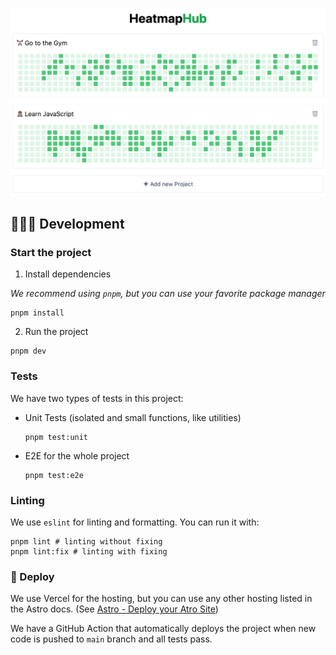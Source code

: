 [![HeatmapHub example image](./docs/images/front-image.png)](https://heatmaphub.com/)

## 🧑🏽‍💻 Development

### Start the project

1. Install dependencies

*We recommend using `pnpm`, but you can use your favorite package manager*

```
pnpm install
```

2. Run the project

```
pnpm dev
```

### Tests

We have two types of tests in this project:

- Unit Tests (isolated and small functions, like utilities)

	```
	pnpm test:unit
	```

- E2E for the whole project

	```
	pnpm test:e2e
	```

### Linting

We use `eslint` for linting and formatting. You can run it with:

```
pnpm lint # linting without fixing
pnpm lint:fix # linting with fixing
```

### 🚀 Deploy

We use Vercel for the hosting, but you can use any other hosting listed in the Astro docs. (See [Astro - Deploy your Atro Site](https://docs.astro.build/en/guides/deploy/))

We have a GitHub Action that automatically deploys the project when new code is pushed to `main` branch and all tests pass.
